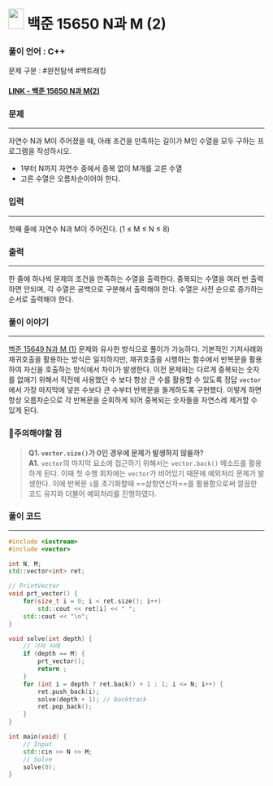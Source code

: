 
# <img src="https://d2gd6pc034wcta.cloudfront.net/tier/8.svg" width="30" height="40"> 백준 15650 N과 M (2)

### 풀이 언어 : C++

문제 구분 : #완전탐색 #백트래킹  
#### [LINK - 백준 15650 N과 M(2)](https://www.acmicpc.net/problem/15650)

### 문제
<hr>

자연수 N과 M이 주어졌을 때, 아래 조건을 만족하는 길이가 M인 수열을 모두 구하는 프로그램을 작성하시오.
 - 1부터 N까지 자연수 중에서 중복 없이 M개를 고른 수열
 - 고른 수열은 오름차순이어야 한다.

### 입력
<hr>

첫째 줄에 자연수 N과 M이 주어진다. (1 ≤ M ≤ N ≤ 8)
### 출력
<hr>

한 줄에 하나씩 문제의 조건을 만족하는 수열을 출력한다. 중복되는 수열을 여러 번 출력하면 안되며, 각 수열은 공백으로 구분해서 출력해야 한다. 수열은 사전 순으로 증가하는 순서로 출력해야 한다.
### 풀이 이야기
<hr>

[백준 15649 N과 M (1)](./15649.md) 문제와 유사한 방식으로 풀이가 가능하다. 기본적인 기저사례와 재귀호출을 활용하는 방식은 일치하지만, 재귀호출을 시행하는 함수에서 반복문을 활용하여 자신을 호출하는 방식에서 차이가 발생한다. 이전 문제와는 다르게 중복되는 숫자를 없애기 위해서 직전에 사용했던 수 보다 항상 큰 수를 활용할 수 있도록 정답 `vector`에서 가장 마지막에 넣은 수보다 큰 수부터 반복문을 돌게하도록 구현했다. 이렇게 하면 항상 오름차순으로 각 반복문을 순회하게 되어 중복되는 숫자들을 자연스레 제거할 수 있게 된다.

### 🚨주의해야할 점
> **Q1. `vector.size()`가 0인 경우에 문제가 발생하지 않을까?**  
> **A1.** `vector`의 마지막 요소에 접근하기 위해서는 `vector.back()` 메소드를 활용하게 된다. 이때 첫 수행 회차에는 `vector`가 비어있기 때문에 예외처리 문제가 발생한다. 이에 반복문 `i`를 초기화할때 ==삼항연산자==를 활용함으로써 깔끔한 코드 유지와 더불어 예외처리를 진행하였다.

### 풀이 코드
<hr>

```c++
#include <iostream>
#include <vector>

int N, M;
std::vector<int> ret;

// PrintVector
void prt_vector() {
	for(size_t i = 0; i < ret.size(); i++)
		std::cout << ret[i] << " ";
	std::cout << "\n";
}

void solve(int depth) {
	// 기저 사례
	if (depth == M) {
		prt_vector();
		return ;
	}
	for (int i = depth ? ret.back() + 1 : 1; i <= N; i++) {
		ret.push_back(i);
		solve(depth + 1); // backtrack
		ret.pop_back();
	}
}

int main(void) {
	// Input
	std::cin >> N >> M;
	// Solve
	solve(0);
}

```
